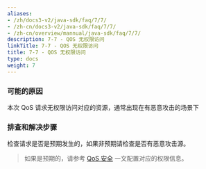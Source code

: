 ```yaml
---
aliases:
- /zh/docs3-v2/java-sdk/faq/7/7/
- /zh-cn/docs3-v2/java-sdk/faq/7/7/
- /zh-cn/overview/mannual/java-sdk/faq/7/7/
description: 7-7 - QOS 无权限访问
linkTitle: 7-7 - QOS 无权限访问
title: 7-7 - QOS 无权限访问
type: docs
weight: 7
---
```







### 可能的原因

本次 QoS 请求无权限访问对应的资源，通常出现在有恶意攻击的场景下

### 排查和解决步骤

检查请求是否是预期发生的，如果非预期请检查是否有恶意攻击源。
> 如果是预期的，请参考 [QoS 安全](/zh-cn/overview/mannual/java-sdk/reference-manual/qos/overview/#%E5%AE%89%E5%85%A8) 一文配置对应的权限信息。
